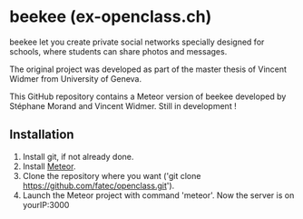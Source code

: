 # beekee (ex-openclass.ch)

beekee let you create private social networks specially designed for schools, where students can share photos and messages.

The original project was developed as part of the master thesis of Vincent Widmer from University of Geneva.

This GitHub repository contains a Meteor version of beekee developed by Stéphane Morand and Vincent Widmer. Still in development !

Installation
------------
1. Install git, if not already done.
2. Install [Meteor](https://www.meteor.com/install).
3. Clone the repository where you want ('git clone https://github.com/fatec/openclass.git').
4. Launch the Meteor project with command 'meteor'. Now the server is on yourIP:3000
